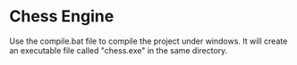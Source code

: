 # Chess Engine

Use the compile.bat file to compile the project under windows. It will create an executable file called "chess.exe" in the same directory.